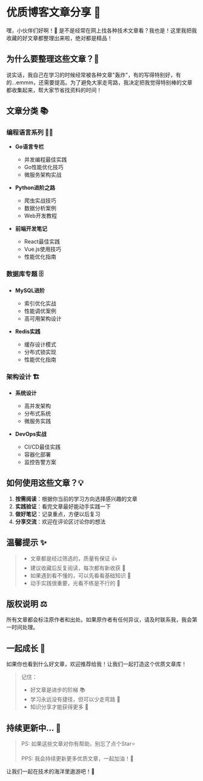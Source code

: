 # 优质博客文章分享 📝

嘿，小伙伴们好啊！👋 是不是经常在网上找各种技术文章看？我也是！这里我把我收藏的好文章都整理出来啦，绝对都是精品！

## 为什么要整理这些文章？🤔

说实话，我自己在学习的时候经常被各种文章"轰炸"，有的写得特别好，有的...emmm，还需要提高。为了避免大家走弯路，我决定把我觉得特别棒的文章都收集起来，帮大家节省找资料的时间！

## 文章分类 📚

### 编程语言系列 👨‍💻
- **Go语言专栏**
  - 并发编程最佳实践
  - Go性能优化技巧
  - 微服务架构实战
  
- **Python进阶之路**
  - 爬虫实战技巧
  - 数据分析案例
  - Web开发教程

- **前端开发笔记**
  - React最佳实践
  - Vue.js使用技巧
  - 性能优化指南

### 数据库专题 🗄️
- **MySQL进阶**
  - 索引优化实战
  - 性能调优案例
  - 高可用架构设计

- **Redis实践**
  - 缓存设计模式
  - 分布式锁实现
  - 性能优化指南

### 架构设计 🏗️
- **系统设计**
  - 高并发架构
  - 分布式系统
  - 微服务实践

- **DevOps实战**
  - CI/CD最佳实践
  - 容器化部署
  - 监控告警方案

## 如何使用这些文章？💡

1. **按需阅读**：根据你当前的学习方向选择感兴趣的文章
2. **实践验证**：看完文章最好能动手实践一下
3. **做好笔记**：记录重点，方便以后复习
4. **分享交流**：欢迎在评论区讨论你的想法

## 温馨提示 ✨

> - 文章都是经过筛选的，质量有保证 👍
> - 建议收藏后反复阅读，每次都有新收获 📖
> - 如果遇到看不懂的，可以先看看基础知识 🌱
> - 动手实践很重要，光看不练是不行的 💪

## 版权说明 ⚖️

所有文章都会标注原作者和出处。如果原作者有任何异议，请及时联系我，我会第一时间处理。

## 一起成长 🌱

如果你也看到什么好文章，欢迎推荐给我！让我们一起打造这个优质文章库！

> 记住：
> - 好文章是进步的阶梯 📚
> - 学习永远没有捷径，但可以少走弯路 🎯
> - 知识分享才能获得更多 🤝

## 持续更新中... 🚀

> PS: 如果这些文章对你有帮助，别忘了点个Star⭐️
> 
> PPS: 我会持续更新更多优质文章，一起加油！💪

让我们一起在技术的海洋里遨游吧！🌊

